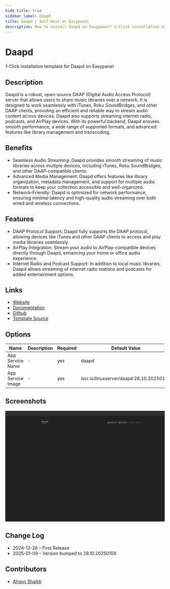 ```yaml
---
hide_title: true
sidebar_label: Daapd
title: Daapd | Self-Host on Easypanel
description: How to install Daapd on Easypanel? 1-Click installation template for Daapd on Easypanel
---
```


<!-- generated -->

# Daapd

1-Click installation template for Daapd on Easypanel

## Description

Daapd is a robust, open-source DAAP (Digital Audio Access Protocol) server that allows users to share music libraries over a network. It is designed to work seamlessly with iTunes, Roku SoundBridges, and other DAAP clients, providing an efficient and reliable way to stream audio content across devices. Daapd also supports streaming internet radio, podcasts, and AirPlay devices. With its powerful backend, Daapd ensures smooth performance, a wide range of supported formats, and advanced features like library management and transcoding.

## Benefits

- Seamless Audio Streaming: Daapd provides smooth streaming of music libraries across multiple devices, including iTunes, Roku SoundBridges, and other DAAP-compatible clients.
- Advanced Media Management: Daapd offers features like library organization, metadata management, and support for multiple audio formats to keep your collection accessible and well-organized.
- Network-Friendly: Daapd is optimized for network performance, ensuring minimal latency and high-quality audio streaming over both wired and wireless connections.

## Features

- DAAP Protocol Support: Daapd fully supports the DAAP protocol, allowing devices like iTunes and other DAAP clients to access and play media libraries seamlessly.
- AirPlay Integration: Stream your audio to AirPlay-compatible devices directly through Daapd, enhancing your home or office audio experience.
- Internet Radio and Podcast Support: In addition to local music libraries, Daapd allows streaming of internet radio stations and podcasts for added entertainment options.

## Links

- [Website](https://github.com/ejurgensen/forked-daapd)
- [Documentation](https://ejurgensen.github.io/forked-daapd/)
- [Github](https://github.com/ejurgensen/forked-daapd)
- [Template Source](https://github.com/easypanel-io/templates/tree/main/templates/daapd)

## Options

Name | Description | Required | Default Value
-|-|-|-
App Service Name | - | yes | daapd
App Service Image | - | yes | lscr.io/linuxserver/daapd:28.10.20250108

## Screenshots

![Daapd Screenshot](./assets/screenshot.png)

## Change Log

- 2024-12-26 – First Release
- 2025-01-09 – Version bumped to 28.10.20250108

## Contributors

- [Ahson Shaikh](https://github.com/Ahson-Shaikh)
